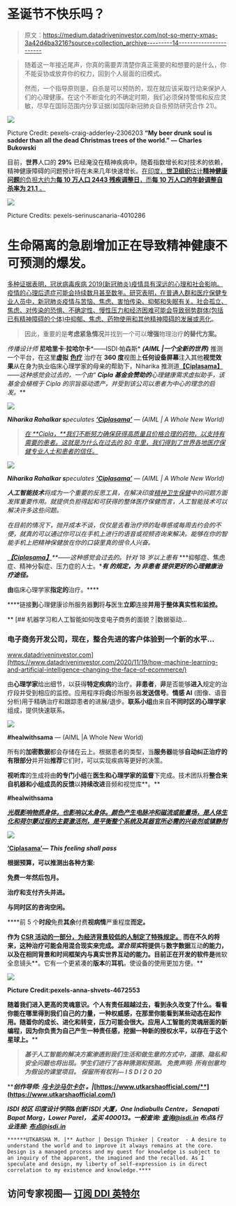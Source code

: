 # 圣诞节不快乐吗？

> 原文：<https://medium.datadriveninvestor.com/not-so-merry-xmas-3a42d4ba3216?source=collection_archive---------14----------------------->

> 随着这一年接近尾声，你真的需要弄清楚你真正需要的和想要的是什么，你不能妥协或放弃你的权力，回到个人层面的旧模式。
> 
> 然而，一个指导原则是，自杀是可以预防的，现在就应该采取行动来保护人们的心理健康。在这个不断变化的不确定时期，我们必须保持警惕和反应灵敏，尽早在国际范围内分享证据(如国际新冠肺炎自杀预防研究合作 21)。

![](img/7a33406e5b274bcf54101194673114b6.png)

Picture Credit: pexels-craig-adderley-2306203 **“My beer drunk soul is sadder than all the dead Christmas trees of the world.” — Charles Bukowski**

目前，**世界**人口的 **29%** 已经淹没在精神疾病中。随着指数增长和对技术的依赖，精神健康障碍的问题预计将在未来几年快速增长。[在印度，**世卫组织**估计**精神健康问题**的负担大约为**每 10 万人口 2443 残疾调整日**，而**每 **10 万人口的年龄调整自杀率**为 21.1** 。](https://www.who.int/southeastasia)

![](img/a1af306222c9fd529e9a0133ee534ad4.png)

Picture Credits: pexels-serinuscanaria-4010286

# 生命隔离的急剧增加正在导致精神健康不可预测的爆发。

[多种证据表明，冠状病毒疾病 2019(新冠肺炎)疫情具有深远的心理和社会影响。疫情的心理后遗症可能会持续数月甚至数年。研究表明，在普通人群和医疗保健专业人员中，新冠肺炎疫情与苦恼、焦虑、害怕传染、抑郁和失眠有关。社会孤立、焦虑、对传染的恐惧、不确定性、慢性压力和经济困难可能会导致弱势群体(包括已有精神障碍的个体)中抑郁、焦虑、药物使用和其他精神障碍的发展或恶化](https://academic.oup.com/qjmed/article/113/10/707/5857612)。

> 因此，重要的是**考虑紧急情况**并找到一个可以**增强**物理治疗**的替代方案。**

*传播设计师* **尼哈里卡·拉哈尔卡***——ISDI·帕森斯* ***(AIML |一个全新的世界)*** 推测一个平台，在这里**虚拟** [**色疗**](https://www.ncbi.nlm.nih.gov/pmc/articles/PMC1297510/#:~:text=Chromotherapy%20is%20a%20method%20of,years%20to%20cure%20various%20diseases.) 治疗在 **360 度**视图上**任何设备屏幕**注入其他**视觉效果**从在身为执业临床心理学家的母亲的帮助下，Niharika 推测道[**【Ciplasama】**](https://pz1vg0.axshare.com/#id=4ll8l3&p=page_1&g=1)**——这种感觉会过去的，*一个由“ **Cipla 基金会赞助的**心理健康需求虚拟助手**，该基金会植根于 Cipla 的宗旨驱动遗产，并受到该公司以患者为中心的理念的启发。***

*![](img/b69619dfba8792380decae11a002bae1.png)*

***Niharika Rahalkar s**peculates [**‘Ciplasama’**](https://pz1vg0.axshare.com/#id=4ll8l3&p=page_1&g=1) — (AIML | A Whole New World)*

> *[在 **Cipla，**我们不断努力确保获得高质量且价格合理的药物，以支持有需要的患者。这就是为什么在过去的 80 年里，我们得到了世界各地医疗保健专业人士和患者的信任。](https://www.cipla.com/about-us)*

*![](img/dd8265cffbfe33efd59f32255ffbc5ee.png)*

***Niharika Rahalkar s**peculates [**‘Ciplasama’**](https://pz1vg0.axshare.com/#id=4ll8l3&p=page_1&g=1) — (AIML | A Whole New World)*

***人工智能技术**将成为一个重要的反思工具，在解决印度[精神卫生保健](https://researchmatters.in/news/disentangling-india%E2%80%99s-mental-health-distress-does-india-have-resources-control-impending-mental)中的问题方面发挥重要作用。就提供负担得起和可获得的整体医疗保健而言，人工智能技术可以解决许多这些问题。*

*在目前的情况下，抛开成本不谈，仅仅是去看治疗师的耻辱感或每周去约会的不便，就真的可以通过你可以在手机上进行的语音或视频咨询来解决。能够在你的智能手机上把精神保健放在你的口袋里真的很令人兴奋。*

*[**【Ciplasama】**](https://pz1vg0.axshare.com/#id=4ll8l3&p=page_1&g=1)**——这种感觉会过去的。针对 18 岁以上患有* ***抑郁症、焦虑症、精神分裂症、压力症的人士。*******有*** *的规定，为* ***非患者*** *提供更好的心理健康治疗途径。****

**由**临床心理学家**指定的**治疗。****

****链接**到**心理健康诊所服务器**到**将**与**医生**立即**连接**并用于整体真实性和监控。**

**[](https://www.datadriveninvestor.com/2020/11/19/how-machine-learning-and-artificial-intelligence-changing-the-face-of-ecommerce/) [## 机器学习和人工智能如何改变电子商务的面貌？|数据驱动…

### 电子商务开发公司，现在，整合先进的客户体验到一个新的水平…

www.datadriveninvestor.com](https://www.datadriveninvestor.com/2020/11/19/how-machine-learning-and-artificial-intelligence-changing-the-face-of-ecommerce/) 

由**心理学家**给出细节，以获得**特定疾病**的治疗。**非患者**，**非**是否能够**进入**规定的治疗段并受到相应的监控。应用程序将**向**诊所服务器**发送信号**。**情感 AI** (图像、语音分析)用于精确治疗和跟踪患者的进展/退步。**联系小组**由来自**不同时区的心理学家**组成，提供快速联系。

![](img/67fdee8f56a2a03c0c06b13d0c5b751a.png)

**#healwithsama** — (AIML |A Whole New World)

所有的**加密数据**都会存储在云上。根据患者的类型，当**服务器**能够**自动纠正治疗的有限部分**并开始**推荐**它们时，可以实现疾病等更好的决策。

**视听库**的生成将由**的专门小组**在**医生和心理学家的监督**下完成。技术团队将**整合来自机器和小组成员的反馈**以**持续改进**音频和视觉库**。**

****#healwithsama****

**[*光既影响物质身体，也影响以太身体。颜色产生电脉冲和磁流或能量场，是人体生化和荷尔蒙过程的主要激活剂，是平衡整个系统及其器官所必需的兴奋剂或镇静剂*](https://www.ncbi.nlm.nih.gov/pmc/articles/PMC1297510/#:~:text=Chromotherapy%20is%20a%20method%20of,years%20to%20cure%20various%20diseases.)**

**![](img/39410dc5bde1f41858f7671525363db2.png)**

**[**‘Ciplasama’**](https://pz1vg0.axshare.com/#id=4ll8l3&p=page_1&g=1)*— This feeling shall pass***

**根据预算，可以推测出各种方案:**

****免费**一**年**然后**包月**。**

**治疗和支付齐头并进。**

****与**同时区**的**咨询**空闲**。**

****前 5 个**时段**免费**其余**付费**视病情**严重程度**而定。**

**作为 [**CSR 活动的一部分，为经济背景**较低的人制定了特殊规定。](https://www.cipla.com/ciplafoundation/annual-report/index.html) 而在不久的将来，这种治疗可能会用混合现实来完成。*混合现实*将提供**与**数字数据**互动**的能力，以及在相同背景和时间框架内与真实世界互动的能力。目前正在开发的软件是**微软全息镜头**。它有一个更紧凑的**版本**的**耳机**，使设备的使用更加方便。**

**![](img/9dba60c570c611f83c457c4dd09a4434.png)**

**Picture Credit:pexels-anna-shvets-4672553**

**随着我们进入更高的灵魂意识。个人有责任超越过去，看到永久改变了什么。看看你能在哪里得到我们自己的力量，一种权威感，在那里你能看到某些动态在起作用。随着你的成长、进化和转变，压力可能会很大。应用人工智能的灵魂层面的新编程，因为你负责为自己产生一种责任感，挖掘一种新的授权水平，以存在于这个星球上。**** 

> *****基于人工智能的解决方案渗透到我们生活和做生意的方式中，道德、隐私和安全问题也将出现。学生们进行了各种猜测和预测。* ***免责声明:*** *所有创意均为假设的课堂项目。* ***保留所有权利— I S D I 2 0 20*******

*****创作导师:* [***乌卡沙马尔卡尔***](https://www.linkedin.com/in/utkarsha20/) ***。|***[**https://www.utkarshaofficial.com/**](https://www.utkarshaofficial.com/)****

*******ISDI 校区*** *印度设计学院&创新
ISDI 大厦，One Indiabulls Centre，
Senapati Bapat Marg，Lower Parel，
孟买 400013。一般查询:* [*查询@isdi.in*](mailto:enquiries@isdi.in) *布点&行业连接:* [*布点@isdi.in*](mailto:placements@isdi.in)****

```
******UTKARSHA M. |** Author | Design Thinker | Creator  - A desire to understand the world and to improve it always remains at the core. Design is a managed process and my quest for knowledge is subject to an inquiry of the apparent, the imagined and the recalled. As I speculate and design, my liberty of self-expression is in direct correlation to my existence and knowledge.****
```

## ****访问专家视图— [订阅 DDI 英特尔](https://datadriveninvestor.com/ddi-intel)****